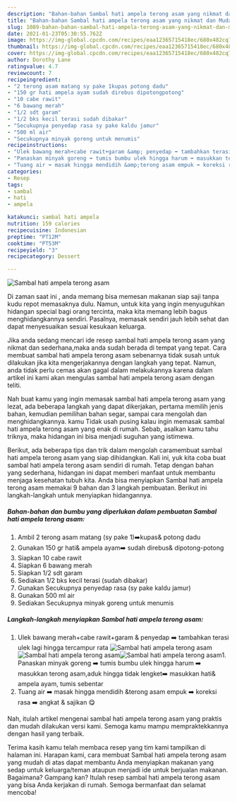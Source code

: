```yaml
---
description: "Bahan-bahan Sambal hati ampela terong asam yang nikmat dan Mudah Dibuat"
title: "Bahan-bahan Sambal hati ampela terong asam yang nikmat dan Mudah Dibuat"
slug: 1089-bahan-bahan-sambal-hati-ampela-terong-asam-yang-nikmat-dan-mudah-dibuat
date: 2021-01-23T05:30:55.762Z
image: https://img-global.cpcdn.com/recipes/eaa12365715418ec/680x482cq70/sambal-hati-ampela-terong-asam-foto-resep-utama.jpg
thumbnail: https://img-global.cpcdn.com/recipes/eaa12365715418ec/680x482cq70/sambal-hati-ampela-terong-asam-foto-resep-utama.jpg
cover: https://img-global.cpcdn.com/recipes/eaa12365715418ec/680x482cq70/sambal-hati-ampela-terong-asam-foto-resep-utama.jpg
author: Dorothy Lane
ratingvalue: 4.7
reviewcount: 7
recipeingredient:
- "2 terong asam matang sy pake 1kupas potong dadu"
- "150 gr hati ampela ayam sudah direbus dipotongpotong"
- "10 cabe rawit"
- "6 bawang merah"
- "1/2 sdt garam"
- "1/2 bks kecil terasi sudah dibakar"
- "Secukupnya penyedap rasa sy pake kaldu jamur"
- "500 ml air"
- "Secukupnya minyak goreng untuk menumis"
recipeinstructions:
- "Ulek bawang merah+cabe rawit+garam &amp; penyedap ➡️ tambahkan terasi ulek lagi hingga tercampur rata"
- "Panaskan minyak goreng ➡️ tumis bumbu ulek hingga harum ➡️ masukkan terong asam,aduk hingga tidak lengket➡️ masukkan hati&amp; ampela ayam, tumis sebentar"
- "Tuang air ➡️ masak hingga mendidih &amp;terong asam empuk ➡️ koreksi rasa ➡️ angkat &amp; sajikan 😋"
categories:
- Resep
tags:
- sambal
- hati
- ampela

katakunci: sambal hati ampela 
nutrition: 159 calories
recipecuisine: Indonesian
preptime: "PT12M"
cooktime: "PT53M"
recipeyield: "3"
recipecategory: Dessert

---
```



![Sambal hati ampela terong asam](https://img-global.cpcdn.com/recipes/eaa12365715418ec/680x482cq70/sambal-hati-ampela-terong-asam-foto-resep-utama.jpg)

Di zaman  saat ini , anda memang bisa memesan makanan siap saji tanpa kudu repot memasaknya dulu. Namun, untuk kita yang ingin menyuguhkan hidangan special bagi orang tercinta, maka kita memang lebih bagus menghidangkannya sendiri. Pasalnya, memasak sendiri jauh lebih sehat dan dapat menyesuaikan sesuai kesukaan keluarga.

Jika anda sedang mencari ide resep sambal hati ampela terong asam yang nikmat dan sederhana,maka anda sudah berada di tempat yang tepat. Cara membuat sambal hati ampela terong asam  sebenarnya tidak susah untuk dilakukan jika kita mengerjakannya dengan langkah yang tepat. Namun, anda tidak perlu cemas akan gagal dalam melakukannya 
karena dalam artikel ini kami akan mengulas sambal hati ampela terong asam dengan teliti.  



Nah buat kamu yang ingin memasak sambal hati ampela terong asam yang lezat, ada beberapa langkah yang dapat dikerjakan, pertama memilih jenis bahan, kemudian pemilihan bahan segar, sampai cara mengolah dan menghidangkannya. kamu Tidak usah pusing kalau ingin memasak sambal hati ampela terong asam yang enak di rumah. Sebab, asalkan kamu  tahu triknya, maka hidangan ini bisa menjadi suguhan yang istimewa.

Berikut, ada beberapa tips dan trik dalam mengolah caramembuat sambal hati ampela terong asam yang siap dihidangkan. Kali ini, yuk kita coba buat sambal hati ampela terong asam sendiri di rumah. Tetap dengan bahan yang sederhana, hidangan ini dapat memberi manfaat untuk membantu menjaga kesehatan tubuh kita. Anda bisa menyiapkan Sambal hati ampela terong asam memakai 9 bahan dan 3 langkah pembuatan. Berikut ini langkah-langkah untuk menyiapkan hidangannya.

<!--inarticleads1-->

##### Bahan-bahan dan bumbu yang diperlukan dalam pembuatan Sambal hati ampela terong asam:

1. Ambil 2 terong asam matang (sy pake 1)➡️kupas&amp; potong dadu
1. Gunakan 150 gr hati&amp; ampela ayam➡️ sudah direbus&amp; dipotong-potong
1. Siapkan 10 cabe rawit
1. Siapkan 6 bawang merah
1. Siapkan 1/2 sdt garam
1. Sediakan 1/2 bks kecil terasi (sudah dibakar)
1. Gunakan Secukupnya penyedap rasa (sy pake kaldu jamur)
1. Gunakan 500 ml air
1. Sediakan Secukupnya minyak goreng untuk menumis




<!--inarticleads2-->

##### Langkah-langkah menyiapkan Sambal hati ampela terong asam:

1. Ulek bawang merah+cabe rawit+garam &amp; penyedap ➡️ tambahkan terasi ulek lagi hingga tercampur rata
<img src="https://img-global.cpcdn.com/steps/9b7ec3baa40e365c/160x128cq70/sambal-hati-ampela-terong-asam-langkah-memasak-1-foto.jpg" alt="Sambal hati ampela terong asam"><img src="https://img-global.cpcdn.com/steps/30ef58f72abfdfdd/160x128cq70/sambal-hati-ampela-terong-asam-langkah-memasak-1-foto.jpg" alt="Sambal hati ampela terong asam"><img src="https://img-global.cpcdn.com/steps/0006ddfbbfdd51d1/160x128cq70/sambal-hati-ampela-terong-asam-langkah-memasak-1-foto.jpg" alt="Sambal hati ampela terong asam">1. Panaskan minyak goreng ➡️ tumis bumbu ulek hingga harum ➡️ masukkan terong asam,aduk hingga tidak lengket➡️ masukkan hati&amp; ampela ayam, tumis sebentar
1. Tuang air ➡️ masak hingga mendidih &amp;terong asam empuk ➡️ koreksi rasa ➡️ angkat &amp; sajikan 😋




Nah, itulah artikel mengenai  sambal hati ampela terong asam  yang praktis dan mudah dilakukan versi kami. Semoga kamu mampu mempraktekkannya dengan hasil yang terbaik. 

Terima kasih kamu telah membaca resep yang tim kami tampilkan di halaman ini. Harapan kami, cara membuat  Sambal hati ampela terong asam yang mudah di atas dapat membantu Anda menyiapkan makanan yang sedap untuk keluarga/teman ataupun menjadi ide untuk berjualan makanan. Bagaimana? Gampang kan? Itulah resep sambal hati ampela terong asam yang bisa Anda kerjakan di rumah. Semoga bermanfaat dan selamat mencoba!

